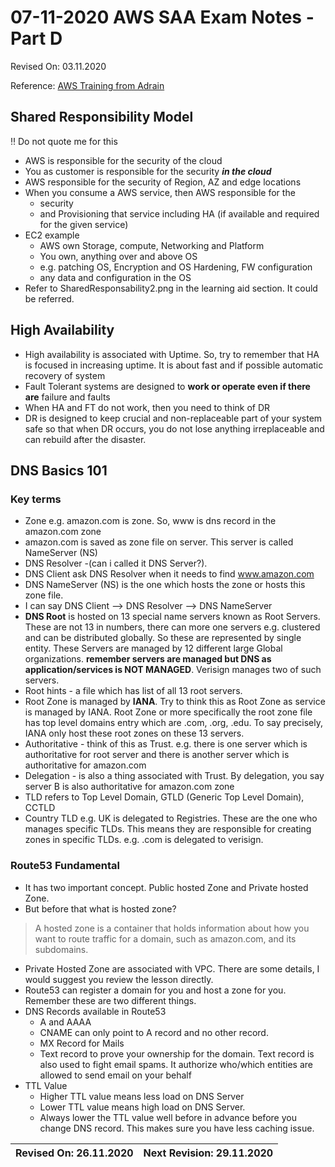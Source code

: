 # 07-11-2020 AWS SAA Exam Notes -Part D

Revised On: 03.11.2020

Reference: [AWS Training from Adrain](https://learn.cantrill.io/)

## Shared Responsibility Model

:bangbang: Do not quote me for this

* AWS is responsible for the security of the cloud
* You as customer is responsible for the security ***in the cloud***
* AWS responsible for the security of Region, AZ and edge locations
* When you consume a AWS service, then AWS responsible for the
  * security
  * and Provisioning that service including HA (if available and required for the given service)
* EC2 example
  * AWS own Storage, compute, Networking and Platform
  * You own, anything over and above OS 
  * e.g. patching OS, Encryption and OS Hardening, FW configuration
  * any data and configuration in the OS
* Refer to SharedResponsability2.png in the learning aid section. It could be referred.

## High Availability

* High availability is associated with Uptime. So, try to remember that HA is focused in increasing uptime. It is about fast and if possible automatic recovery of system
* Fault Tolerant systems are designed to **work or operate even if there are** failure and faults
* When HA and FT do not work, then you need to think of DR
* DR is designed to keep crucial and non-replaceable part of your system safe so that when DR occurs, you do not lose anything irreplaceable and can rebuild after the disaster.

## DNS Basics 101

### Key terms
  
* Zone e.g. amazon.com is zone. So, www is dns record in the amazon.com zone
* amazon.com is saved as zone file on server. This server is called NameServer (NS)
* DNS Resolver -(can i called it DNS Server?).
* DNS Client ask DNS Resolver when it needs to find www.amazon.com
* DNS NameServer (NS) is the one which hosts the zone or hosts this zone file.
* I can say DNS Client --> DNS Resolver --> DNS NameServer
* **DNS Root** is hosted on 13 special name servers known as Root Servers. These are not 13 in numbers, there can more one servers e.g. clustered and can be distributed globally. So these are represented by single entity. These Servers are managed by 12 different large Global organizations. **remember servers are managed but DNS as application/services is NOT MANAGED**. Verisign manages two of such servers.
* Root hints - a file which has list of all 13 root servers.
* Root Zone is managed by **IANA**. Try to think this as Root Zone as service is managed by IANA. Root Zone or more specifically the root zone file has top level domains entry which are .com, .org, .edu. To say precisely, IANA only host these root zones on these 13 servers.
* Authoritative - think of this as Trust. e.g. there is one server which is authoritative for root server and there is another server which is authoritative for amazon.com
* Delegation - is also a thing associated with Trust. By delegation, you say server B is also authoritative for amazon.com zone
* TLD refers to Top Level Domain, GTLD (Generic Top Level Domain), CCTLD
* Country TLD e.g. UK is delegated to Registries. These are the one who manages specific TLDs. This means they are responsible for creating zones in specific TLDs. e.g. .com is delegated to verisign.

### Route53 Fundamental


* It has two important concept. Public hosted Zone and Private hosted Zone. 
* But before that what is hosted zone?
  
> A hosted zone is a container that holds information about how you want to route traffic for a domain, such as amazon.com, and its subdomains.

* Private Hosted Zone are associated with VPC. There are some details, I would suggest you review the lesson directly.
* Route53 can register a domain for you and host a zone for you. Remember these are two different things.
* DNS Records available in Route53
  * A and AAAA 
  * CNAME can only point to A record and no other record.
  * MX Record for Mails
  * Text record to prove your ownership for the domain. Text record is also used to fight email spams. It authorize who/which entities are allowed to send email on your behalf
* TTL Value
  * Higher TTL value means less load on DNS Server
  * Lower TTL value means high load on DNS Server.
  * Always lower the TTL value well before in advance before you change DNS record. This makes sure you have less caching issue.

Revised On: 26.11.2020 | Next Revision: 29.11.2020
-----------------------| -------------------------
